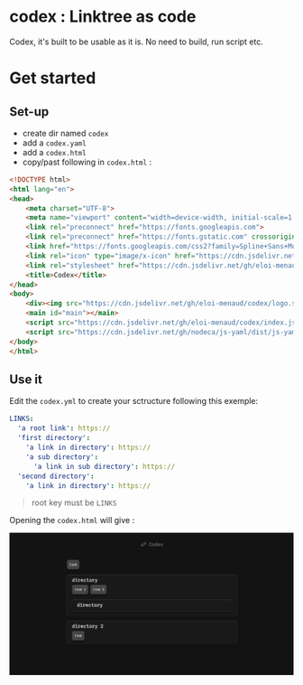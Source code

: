 # codex : Linktree as code
Codex, it's built to be usable as it is. No need to build, run script etc.

# Get started
## Set-up
- create dir named `codex`
- add a `codex.yaml`
- add a `codex.html`
- copy/past following in `codex.html` :
```html
<!DOCTYPE html>
<html lang="en">
<head>
    <meta charset="UTF-8">
    <meta name="viewport" content="width=device-width, initial-scale=1.0">
    <link rel="preconnect" href="https://fonts.googleapis.com">
    <link rel="preconnect" href="https://fonts.gstatic.com" crossorigin>
    <link href="https://fonts.googleapis.com/css2?family=Spline+Sans+Mono:wght@300..700&display=swap" rel="stylesheet">
    <link rel="icon" type="image/x-icon" href="https://cdn.jsdelivr.net/gh/eloi-menaud/codex/fav.ico">
    <link rel="stylesheet" href="https://cdn.jsdelivr.net/gh/eloi-menaud/codex/index.css">
    <title>Codex</title>
</head>
<body>
    <div><img src="https://cdn.jsdelivr.net/gh/eloi-menaud/codex/logo.svg"><h1>Codex</h1></div>
    <main id="main"></main>
    <script src="https://cdn.jsdelivr.net/gh/eloi-menaud/codex/index.js"></script>
    <script src="https://cdn.jsdelivr.net/gh/nodeca/js-yaml/dist/js-yaml.min.js"></script>
</body>
</html>
```
## Use it
Edit the `codex.yml` to create your sctructure following this exemple:
```yaml
LINKS:
  'a root link': https://
  'first directory':
    'a link in directory': https://
    'a sub directory':
      'a link in sub directory': https://
  'second directory':
    'a link in directory': https://
```
> root key must be `LINKS`

Opening the `codex.html` will give :

![](doc/exemple.png)
